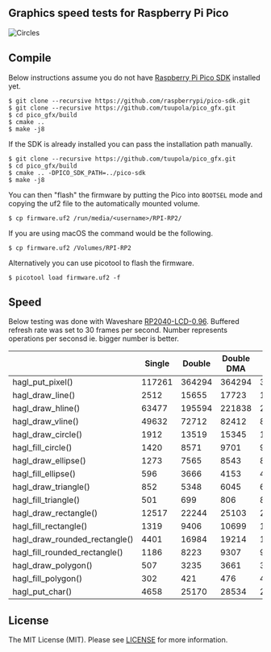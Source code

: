 ## Graphics speed tests for Raspberry Pi Pico

![Circles](https://appelsiini.net/img/2020/pod-draw-circle.png)


## Compile

Below instructions assume you do not have [Raspberry Pi Pico SDK](https://github.com/raspberrypi/pico-sdk) installed yet.

```
$ git clone --recursive https://github.com/raspberrypi/pico-sdk.git
$ git clone --recursive https://github.com/tuupola/pico_gfx.git
$ cd pico_gfx/build
$ cmake ..
$ make -j8
```

If the SDK is already installed you can pass the installation path manually.

```
$ git clone --recursive https://github.com/tuupola/pico_gfx.git
$ cd pico_gfx/build
$ cmake .. -DPICO_SDK_PATH=../pico-sdk
$ make -j8
```

You can then "flash" the firmware by putting the Pico into `BOOTSEL` mode and copying the uf2 file to the automatically mounted volume.

```
$ cp firmware.uf2 /run/media/<username>/RPI-RP2/
```

If you are using macOS the command would be the following.

```
$ cp firmware.uf2 /Volumes/RPI-RP2
```

Alternatively you can use picotool to flash the firmware.

```
$ picotool load firmware.uf2 -f
```

## Speed

Below testing was done with Waveshare [RP2040-LCD-0.96](https://www.waveshare.com/wiki/RP2040-LCD-0.96). Buffered refresh rate was set to 30 frames per second. Number represents operations per seconsd ie. bigger number is better.

|                               | Single | Double    | Double DMA | Triple DMA |
|-------------------------------|--------|-----------|------------|------------|
| hagl_put_pixel()              | 117261 |    364294 |     364294 |     365326 |
| hagl_draw_line()              |   2512 |     15655 |      17723 |      17794 |
| hagl_draw_hline()             |  63477 |    195594 |     221838 |     221843 |
| hagl_draw_vline()             |  49632 |     72712 |      82412 |      82509 |
| hagl_draw_circle()            |   1912 |     13519 |      15345 |      15371 |
| hagl_fill_circle()            |   1420 |      8571 |       9701 |       9744 |
| hagl_draw_ellipse()           |   1273 |      7565 |       8543 |       8563 |
| hagl_fill_ellipse()           |    596 |      3666 |       4153 |       4167 |
| hagl_draw_triangle()          |    852 |      5348 |       6045 |       6080 |
| hagl_fill_triangle()          |    501 |       699 |        806 |        806 |
| hagl_draw_rectangle()         |  12517 |     22244 |      25103 |      25244 |
| hagl_fill_rectangle()         |   1319 |      9406 |      10699 |      10712 |
| hagl_draw_rounded_rectangle() |   4401 |     16984 |      19214 |      19288 |
| hagl_fill_rounded_rectangle() |   1186 |      8223 |       9307 |       9347 |
| hagl_draw_polygon()           |    507 |      3235 |       3661 |       3678 |
| hagl_fill_polygon()           |    302 |       421 |        476 |        486 |
| hagl_put_char()               |   4658 |     25170 |      28534 |      28443 |

## License

The MIT License (MIT). Please see [LICENSE](LICENSE) for more information.